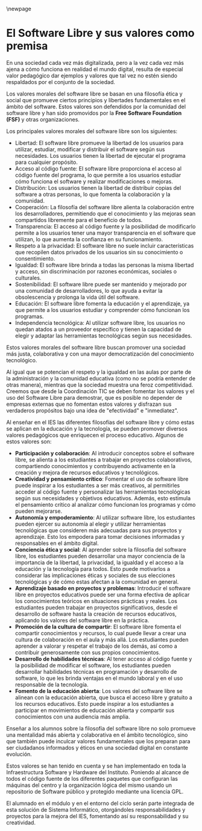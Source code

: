\newpage
# El Software Libre y sus valores como premisa

En una sociedad cada vez más digitalizada, pero a la vez cada vez más ajena a cómo funciona en realidad el mundo digital, resulta de especial valor pedagógico dar ejemplos y valores que tal vez no estén siendo respaldados por el conjunto de la sociedad.

Los valores morales del software libre se basan en una filosofía ética y social que promueve ciertos principios y libertades fundamentales en el ámbito del software. Estos valores son defendidos por la comunidad del software libre y han sido promovidos por la **Free Software Foundation (FSF)** y otras organizaciones. 

Los principales valores morales del software libre son los siguientes:

 * Libertad: El software libre promueve la libertad de los usuarios para utilizar, estudiar, modificar y distribuir el software según sus necesidades. Los usuarios tienen la libertad de ejecutar el programa para cualquier propósito.
 * Acceso al código fuente: El software libre proporciona el acceso al código fuente del programa, lo que permite a los usuarios estudiar cómo funciona el software y realizar modificaciones o mejoras.
 * Distribución: Los usuarios tienen la libertad de distribuir copias del software a otras personas, lo que fomenta la colaboración y la comunidad.
 * Cooperación: La filosofía del software libre alienta la colaboración entre los desarrolladores, permitiendo que el conocimiento y las mejoras sean compartidos libremente para el beneficio de todos.
 * Transparencia: El acceso al código fuente y la posibilidad de modificarlo permite a los usuarios tener una mayor transparencia en el software que utilizan, lo que aumenta la confianza en su funcionamiento.
 * Respeto a la privacidad: El software libre no suele incluir características que recopilen datos privados de los usuarios sin su conocimiento o consentimiento.
 * Igualdad: El software libre brinda a todas las personas la misma libertad y acceso, sin discriminación por razones económicas, sociales o culturales.
 * Sostenibilidad: El software libre puede ser mantenido y mejorado por una comunidad de desarrolladores, lo que ayuda a evitar la obsolescencia y prolonga la vida útil del software.
 * Educación: El software libre fomenta la educación y el aprendizaje, ya que permite a los usuarios estudiar y comprender cómo funcionan los programas.
 * Independencia tecnológica: Al utilizar software libre, los usuarios no quedan atados a un proveedor específico y tienen la capacidad de elegir y adaptar las herramientas tecnológicas según sus necesidades.

Estos valores morales del software libre buscan promover una sociedad más justa, colaborativa y con una mayor democratización del conocimiento tecnológico.

Al igual que se potencian el respeto y la igualdad en las aulas por parte de la administración y la comunidad educativa (como no se podría entender de otras manera), mientras que la sociedad muestra una feroz competitividad. Creemos que desde la Coordinación TIC se deben fomentar los valores y el uso del Software Libre para demostrar, que es posible no depender de empresas externas que no fomentan estos valores y disfrazan sus verdaderos propósitos bajo una idea de "efectividad" e "inmediatez".

Al enseñar en el IES las diferentes filosofías del software libre y cómo estas se aplican en la educación y la tecnología, se pueden promover diversos valores pedagógicos que enriquecen el proceso educativo. Algunos de estos valores son:

 * **Participación y colaboración**: Al introducir conceptos sobre el software libre, se alienta a los estudiantes a trabajar en proyectos colaborativos, compartiendo conocimientos y contribuyendo activamente en la creación y mejora de recursos educativos y tecnológicos.
 * **Creatividad y pensamiento crítico**: Fomentar el uso de software libre puede inspirar a los estudiantes a ser más creativos, al permitirles acceder al código fuente y personalizar las herramientas tecnológicas según sus necesidades y objetivos educativos. Además, esto estimula el pensamiento crítico al analizar cómo funcionan los programas y cómo pueden mejorarse.
 * **Autonomía y empoderamiento**: Al utilizar software libre, los estudiantes pueden ejercer su autonomía al elegir y utilizar herramientas tecnológicas que consideren más adecuadas para sus proyectos y aprendizaje. Esto los empodera para tomar decisiones informadas y responsables en el ámbito digital.
 * **Conciencia ética y social**: Al aprender sobre la filosofía del software libre, los estudiantes pueden desarrollar una mayor conciencia de la importancia de la libertad, la privacidad, la igualdad y el acceso a la educación y la tecnología para todos. Esto puede motivarlos a considerar las implicaciones éticas y sociales de sus elecciones tecnológicas y de cómo estas afectan a la comunidad en general.
* **Aprendizaje basado en proyectos y problemas**: Introducir el software libre en proyectos educativos puede ser una forma efectiva de aplicar los conocimientos teóricos en situaciones prácticas y reales. Los estudiantes pueden trabajar en proyectos significativos, desde el desarrollo de software hasta la creación de recursos educativos, aplicando los valores del software libre en la práctica.
* **Promoción de la cultura de compartir**: El software libre fomenta el compartir conocimientos y recursos, lo cual puede llevar a crear una cultura de colaboración en el aula y más allá. Los estudiantes pueden aprender a valorar y respetar el trabajo de los demás, así como a contribuir generosamente con sus propios conocimientos.
* **Desarrollo de habilidades técnicas**: Al tener acceso al código fuente y la posibilidad de modificar el software, los estudiantes pueden desarrollar habilidades técnicas en programación y desarrollo de software, lo que les brinda ventajas en el mundo laboral y en el uso responsable de la tecnología.
* **Fomento de la educación abierta**: Los valores del software libre se alinean con la educación abierta, que busca el acceso libre y gratuito a los recursos educativos. Esto puede inspirar a los estudiantes a participar en movimientos de educación abierta y compartir sus conocimientos con una audiencia más amplia.

Enseñar a los alumnos sobre la filosofía del software libre no solo promueve una mentalidad más abierta y colaborativa en el ámbito tecnológico, sino que también puede inculcar valores fundamentales que los preparan para ser ciudadanos informados y éticos en una sociedad digital en constante evolución.

Estos valores se han tenido en cuenta y se han implementado en toda la Infraestructura Software y Hardware del Instituto. Poniendo al alcance de todos el código fuente de los diferentes paquetes que configuran las máquinas del centro y la organización lógica del mismo usando un repositorio de Software público y protegido mediante una licencia GPL.

El alumnado en el módulo y en el entorno del ciclo serán parte integrada de esta solución de Sistema Informático, otorgándoles responsabilidades y proyectos para la mejora del IES, fomentando así su responsabilidad y su creatividad.
